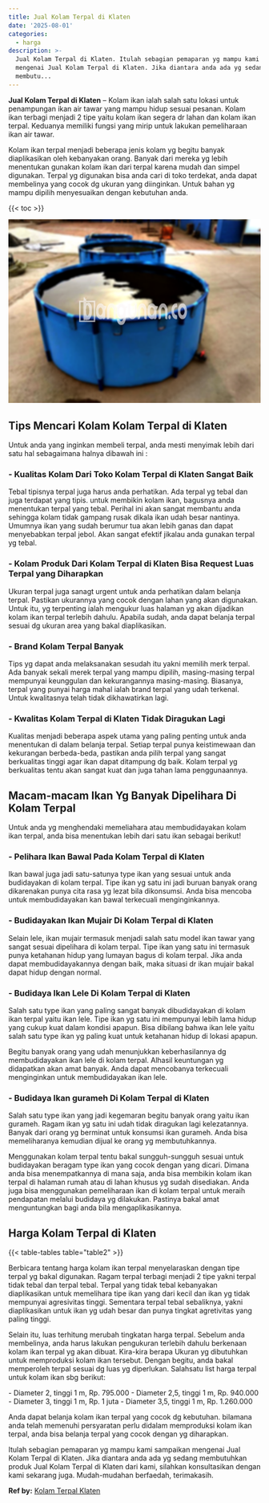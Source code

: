 ```yaml
---
title: Jual Kolam Terpal di Klaten
date: '2025-08-01'
categories:
  - harga
description: >-
  Jual Kolam Terpal di Klaten. Itulah sebagian pemaparan yg mampu kami sampaikan
  mengenai Jual Kolam Terpal di Klaten. Jika diantara anda ada yg sedang
  membutu...
---
```


**Jual Kolam Terpal di Klaten** – Kolam ikan ialah salah satu lokasi untuk penampungan ikan air tawar yang mampu hidup sesuai pesanan. Kolam ikan terbagi menjadi 2 tipe yaitu kolam ikan segera dr lahan dan kolam ikan terpal. Keduanya memiliki fungsi yang mirip untuk lakukan pemeliharaan ikan air tawar.

Kolam ikan terpal menjadi beberapa jenis kolam yg begitu banyak diaplikasikan oleh kebanyakan orang. Banyak dari mereka yg lebih menentukan gunakan kolam ikan dari terpal karena mudah dan simpel digunakan. Terpal yg digunakan bisa anda cari di toko terdekat, anda dapat membelinya yang cocok dg ukuran yang diinginkan. Untuk bahan yg mampu dipilih menyesuaikan dengan kebutuhan anda.

{{< toc >}}

![Jual Kolam Terpal di Klaten](/images/jual-kolam-terpal-18.png)

## Tips Mencari Kolam Kolam Terpal di Klaten

Untuk anda yang inginkan membeli terpal, anda mesti menyimak lebih dari satu hal sebagaimana halnya dibawah ini :

### \- Kualitas Kolam Dari Toko Kolam Terpal di Klaten Sangat Baik

Tebal tipisnya terpal juga harus anda perhatikan. Ada terpal yg tebal dan juga terdapat yang tipis. untuk membikin kolam ikan, bagusnya anda menentukan terpal yang tebal. Perihal ini akan sangat membantu anda sehingga kolam tidak gampang rusak dikala ikan udah besar nantinya. Umumnya ikan yang sudah berumur tua akan lebih ganas dan dapat menyebabkan terpal jebol. Akan sangat efektif jikalau anda gunakan terpal yg tebal.

### \- Kolam Produk Dari Kolam Terpal di Klaten Bisa Request Luas Terpal yang Diharapkan

Ukuran terpal juga sanagt urgent untuk anda perhatikan dalam belanja terpal. Pastikan ukurannya yang cocok dengan lahan yang akan digunakan. Untuk itu, yg terpenting ialah mengukur luas halaman yg akan dijadikan kolam ikan terpal terlebih dahulu. Apabila sudah, anda dapat belanja terpal sesuai dg ukuran area yang bakal diaplikasikan.

### \- Brand Kolam Terpal Banyak

Tips yg dapat anda melaksanakan sesudah itu yakni memilih merk terpal. Ada banyak sekali merek terpal yang mampu dipilih, masing-masing terpal mempunyai keunggulan dan kekurangannya masing-masing. Biasanya, terpal yang punyai harga mahal ialah brand terpal yang udah terkenal. Untuk kwalitasnya telah tidak dikhawatirkan lagi.

### \- Kwalitas Kolam Terpal di Klaten Tidak Diragukan Lagi

Kualitas menjadi beberapa aspek utama yang paling penting untuk anda menentukan di dalam belanja terpal. Setiap terpal punya keistimewaan dan kekurangan berbeda-beda, pastikan anda pilih terpal yang sangat berkualitas tinggi agar ikan dapat ditampung dg baik. Kolam terpal yg berkualitas tentu akan sangat kuat dan juga tahan lama penggunaannya.

## Macam-macam Ikan Yg Banyak Dipelihara Di Kolam Terpal

Untuk anda yg menghendaki memeliahara atau membudidayakan kolam ikan terpal, anda bisa menentukan lebih dari satu ikan sebagai berikut!

### \- Pelihara Ikan Bawal Pada Kolam Terpal di Klaten

Ikan bawal juga jadi satu-satunya type ikan yang sesuai untuk anda budidayakan di kolam terpal. Tipe ikan yg satu ini jadi buruan banyak orang dikarenakan punya cita rasa yg lezat bila dikonsumsi. Anda bisa mencoba untuk membudidayakan kan bawal terkecuali menginginkannya.

### \- Budidayakan Ikan Mujair Di Kolam Terpal di Klaten

Selain lele, ikan mujair termasuk menjadi salah satu model ikan tawar yang sangat sesuai dipelihara di kolam terpal. Tipe ikan yang satu ini termasuk punya ketahanan hidup yang lumayan bagus di kolam terpal. Jika anda dapat membudidayakannya dengan baik, maka situasi dr ikan mujair bakal dapat hidup dengan normal.

### \- Budidaya Ikan Lele Di Kolam Terpal di Klaten

Salah satu type ikan yang paling sangat banyak dibudidayakan di kolam ikan terpal yaitu ikan lele. Tipe ikan yg satu ini mempunyai lebih lama hidup yang cukup kuat dalam kondisi apapun. Bisa dibilang bahwa ikan lele yaitu salah satu type ikan yg paling kuat untuk ketahanan hidup di lokasi apapun.

Begitu banyak orang yang udah menunjukkan keberhasilannya dg membudidayakan ikan lele di kolam terpal. Alhasil keuntungan yg didapatkan akan amat banyak. Anda dapat mencobanya terkecuali menginginkan untuk membudidayakan ikan lele.

### \- Budidaya Ikan gurameh Di Kolam Terpal di Klaten

Salah satu type ikan yang jadi kegemaran begitu banyak orang yaitu ikan gurameh. Ragam ikan yg satu ini udah tidak diragukan lagi kelezatannya. Banyak dari orang yg berminat untuk konsumsi ikan gurameh. Anda bisa memeliharanya kemudian dijual ke orang yg membutuhkannya.

Menggunakan kolam terpal tentu bakal sungguh-sungguh sesuai untuk budidayakan beragam type ikan yang cocok dengan yang dicari. Dimana anda bisa menempatkannya di mana saja, anda bisa membikin kolam ikan terpal di halaman rumah atau di lahan khusus yg sudah disediakan. Anda juga bisa menggunakan pemeliharaan ikan di kolam terpal untuk meraih pendapatan melalui budidaya yg dilakukan. Pastinya bakal amat menguntungkan bagi anda bila mengaplikasikannya.

## Harga Kolam Terpal di Klaten

{{< table-tables table="table2" >}}

Berbicara tentang harga kolam ikan terpal menyelaraskan dengan tipe terpal yg bakal digunakan. Ragam terpal terbagi menjadi 2 tipe yakni terpal tidak tebal dan terpal tebal. Terpal yang tidak tebal kebanyakan diaplikasikan untuk memelihara tipe ikan yang dari kecil dan ikan yg tidak mempunyai agresivitas tinggi. Sementara terpal tebal sebaliknya, yakni diaplikasikan untuk ikan yg udah besar dan punya tingkat agretivitas yang paling tinggi.

Selain itu, luas terhitung merubah tingkatan harga terpal. Sebelum anda membelinya, anda harus lakukan pengukuran terlebih dahulu berkenaan kolam ikan terpal yg akan dibuat. Kira-kira berapa Ukuran yg dibutuhkan untuk memproduksi kolam ikan tersebut. Dengan begitu, anda bakal memperoleh terpal sesuai dg luas yg diperlukan. Salahsatu list harga terpal untuk kolam ikan sbg berikut:

\- Diameter 2, tinggi 1 m, Rp. 795.000 - Diameter 2,5, tinggi 1 m, Rp. 940.000 - Diameter 3, tinggi 1 m, Rp. 1 juta - Diameter 3,5, tinggi 1 m, Rp. 1.260.000

Anda dapat belanja kolam ikan terpal yang cocok dg kebutuhan. bilamana anda telah memenuhi persyaratan perlu didalam memproduksi kolam ikan terpal, anda bisa belanja terpal yang cocok dengan yg diharapkan.

Itulah sebagian pemaparan yg mampu kami sampaikan mengenai Jual Kolam Terpal di Klaten. Jika diantara anda ada yg sedang membutuhkan produk Jual Kolam Terpal di Klaten dari kami, silahkan konsultasikan dengan kami sekarang juga. Mudah-mudahan berfaedah, terimakasih.

**Ref by:** [Kolam Terpal Klaten](https://id.wikipedia.org/wiki/Kolam)
